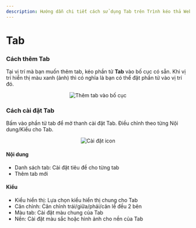 ```yaml
---
description: Hướng dẫn chi tiết cách sử dụng Tab trên Trình kéo thả Website/Landing page
---
```


# Tab

### Cách thêm Tab[​](https://tempi.vn/huong-dan/cac-thanh-phan-co-ban-tren-tempi/phan-tu/tab/#c%C3%A1ch-th%C3%AAm-tab) <a href="#cach-them-tab" id="cach-them-tab"></a>

Tại vị trí mà bạn muốn thêm tab, kéo phần tử **Tab** vào bố cục có sẵn. Khi vị trí hiển thị màu xanh (ảnh) thì có nghĩa là bạn có thể đặt phần tử vào vị trí đó.



<div align="center"><img src="https://lh3.googleusercontent.com/HbVUtyp2lCg03s3xtN5EiVNH1vCgdLaktdJ5x4ECjgr5oDBD-aLIRRYoyyZpmh6IwBwAUqhBTLI48CBRCI2hUdHfMIcZ5ZU=rw-w2304" alt="Thêm tab vào bố cục"></div>



### Cách cài đặt Tab[​](https://tempi.vn/huong-dan/cac-thanh-phan-co-ban-tren-tempi/phan-tu/tab/#c%C3%A1ch-c%C3%A0i-%C4%91%E1%BA%B7t-tab) <a href="#cach-cai-dat-tab" id="cach-cai-dat-tab"></a>

Bấm vào phần tử tab để mở thanh cài đặt Tab. Điều chỉnh theo từng Nội dung/Kiểu cho Tab.



<div align="center"><img src="https://lh3.googleusercontent.com/nBbdvgauPguUu2Ef-MAeZI36DaK1HRZ7q1mXFTVMZw_m2Ka67ERDl_hgGXGdypvQB3X1Yh0xPDehAc0DA5Mx9tY9qpDzZCXmXQ=rw-w3054" alt="Cài đặt icon"></div>



#### Nội dung[​](https://tempi.vn/huong-dan/cac-thanh-phan-co-ban-tren-tempi/phan-tu/tab/#n%E1%BB%99i-dung) <a href="#noi-dung" id="noi-dung"></a>

* Danh sách tab: Cài đặt tiêu đề cho từng tab
* Thêm tab mới

#### Kiểu[​](https://tempi.vn/huong-dan/cac-thanh-phan-co-ban-tren-tempi/phan-tu/tab/#ki%E1%BB%83u) <a href="#kieu" id="kieu"></a>

* Kiểu hiển thị: Lựa chọn kiểu hiển thị chung cho Tab
* Căn chỉnh: Căn chỉnh trái/giữa/phải/căn lề đều 2 bên
* Màu tab: Cài đặt màu chung của Tab
* Nền: Cài đặt màu sắc hoặc hình ảnh cho nền của Tab
